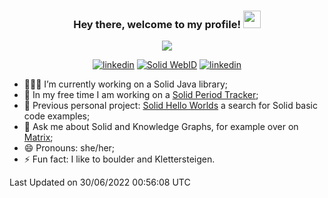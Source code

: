 <h3 align="center">
  Hey there, welcome to my profile! <img src="https://media.giphy.com/media/hvRJCLFzcasrR4ia7z/giphy.gif" width="28">
</h3>

<p align="center">
  <a href="https://github.com/DenverCoder1/readme-typing-svg"><img src="https://readme-typing-svg.herokuapp.com/?lines=Currently%20Solid%20software%20engineer%3B10%2B%20years%20of%20experience%3BIn%20love%20with%20Knowledge%20Graphs%3BProud%20frenchie%20owner%3BLearing%20more%20about%20business&center=true&width=440&height=45&color=F7D767&vCenter=true&size=22"></a>
</p>

<p align="center">
  <a href="https://www.linkedin.com/in/timeaturdean/" target="_blank"><img src="https://img.shields.io/badge/-LinkedIn-F75C7E?style=flat-square&logo=Linkedin&logoColor=white" alt="linkedin"/></a>
  <a href="https://timea.solidcommunity.net" target="_blank"><img src="https://img.shields.io/badge/Solid-WebID-blueviolet?style=flat-square" alt="Solid WebID"/></a>
  <a href="https://twitter.com/TimeaTurdean" target="_blank"><img src="https://img.shields.io/badge/-Twitter-F75C7E?style=flat-square&logo=Twitter&logoColor=white" alt="linkedin"/></a>
</p>

<!--START_SECTION:waka-->

- 👩🏽‍💻 I’m currently working on a Solid Java library;
- 🌱 In my free time I am working on a [Solid Period Tracker](https://github.com/timea-solid/SolidPeriodTracker);
- 🔭 Previous personal project: [Solid Hello Worlds](https://timea.solidcommunity.net/HelloWorld/) a search for Solid basic code examples;
- 💬 Ask me about Solid and Knowledge Graphs, for example over on [Matrix](https://matrix.to/#/#solid_solidos:gitter.im);
- 😄 Pronouns: she/her;
- ⚡ Fun fact: I like to boulder and Klettersteigen.


 Last Updated on 30/06/2022 00:56:08 UTC
<!--END_SECTION:waka-->

